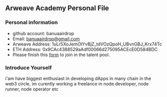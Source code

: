 ## Arweave Academy Personal File

### Personal information

- github account: banuaairdrop
- Email: banuaairdrop@gmail.com
- Arweave Address: 1uLr5XoJemOIYvBjZ_tdVOzQpoH_UBvnGBJ_Krx74Tc
- ETH Address: 0x9CAc4388529aAdf00066d275095ACEcE0D584BDC
- Please finish this [form](https://docs.google.com/forms/d/e/1FAIpQLSfWA5fIIcBgmRppm3jNz5vmf9Mai_QMVil-2pO4r7YKn_Zhtw/viewform?usp=sf_link) to join in the talent pool.

### Introduce Yourself
 i'am have biggest enthusiast in developing dApps in many chain in the web3 circle, im curently working a freelance in node developer, node runner, node operator etc
